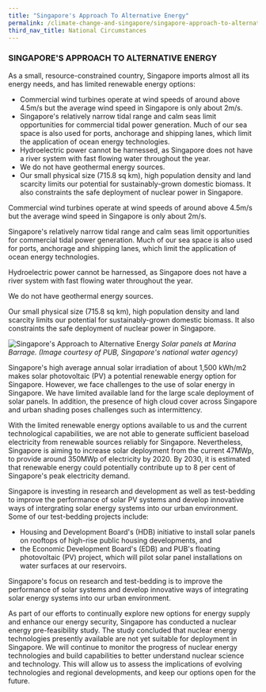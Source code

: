 ```yaml
---
title: "Singapore's Approach To Alternative Energy"
permalink: /climate-change-and-singapore/singapore-approach-to-alternative-energy/
third_nav_title: National Circumstances
---
```


### SINGAPORE'S APPROACH TO ALTERNATIVE ENERGY

As a small, resource-constrained country, Singapore imports almost all its energy needs, and has limited renewable energy options:

* Commercial wind turbines operate at wind speeds of around above 4.5m/s but the average wind speed in Singapore   is only about 2m/s.
* Singapore's relatively narrow tidal range and calm seas limit opportunities for commercial tidal power     generation. Much of our sea space is also used for ports, anchorage and shipping lanes, which limit the application of ocean energy technologies.
* Hydroelectric power cannot be harnessed, as Singapore does not have a river system with fast flowing water throughout the year.
* We do not have geothermal energy sources.
* Our small physical size (715.8 sq km), high population density and land scarcity limits our potential for sustainably-grown domestic biomass. It also constraints the safe deployment of nuclear power in Singapore.

Commercial wind turbines operate at wind speeds of around above 4.5m/s but the average wind speed in Singapore is only about 2m/s.

Singapore's relatively narrow tidal range and calm seas limit opportunities for commercial tidal power generation. Much of our sea space is also used for ports, anchorage and shipping lanes, which limit the application of ocean energy technologies.

Hydroelectric power cannot be harnessed, as Singapore does not have a river system with fast flowing water throughout the year.

We do not have geothermal energy sources.

Our small physical size (715.8 sq km), high population density and land scarcity limits our potential for sustainably-grown domestic biomass. It also constraints the safe deployment of nuclear power in Singapore.


![Singapore's Approach to Alternative Energy](https://www.nccs.gov.sg/images/default-source/default-album/singapores-approach-to-alternative-energy.jpg "Singapore's Approach to Alternative Energy")
*Solar panels at Marina Barrage. (Image courtesy of PUB, Singapore's national water agency)*

Singapore's high average annual solar irradiation of about 1,500 kWh/m2 makes solar photovoltaic (PV) a potential renewable energy option for Singapore. However, we face challenges to the use of solar energy in Singapore. We have limited available land for the large scale deployment of solar panels. In addition, the presence of high cloud cover across Singapore and urban shading poses challenges such as intermittency.

With the limited renewable energy options available to us and the current technological capabilities, we are not able to generate sufficient baseload electricity from renewable sources reliably for Singapore. Nevertheless, Singapore is aiming to increase solar deployment from the current 47MWp, to provide around 350MWp of electricity by 2020. By 2030, it is estimated that renewable energy could potentially contribute up to 8 per cent of Singapore's peak electricity demand.

Singapore is investing in research and development as well as test-bedding to improve the performance of solar PV systems and develop innovative ways of intergrating solar energy systems into our urban environment. Some of our test-bedding projects include:

* Housing and Development Board's (HDB) initiative to install solar panels on rooftops of high-rise public housing developments, and
* the Economic Development Board's (EDB) and PUB's floating photovoltaic (PV) project, which will pilot solar panel installations on water surfaces at our reservoirs.

Singapore's focus on research and test-bedding is to improve the performance of solar systems and develop innovative ways of integrating solar energy systems into our urban environment.

As part of our efforts to continually explore new options for energy supply and enhance our energy security, Singapore has conducted a nuclear energy pre-feasibility study. The study concluded that nuclear energy technologies presently available are not yet suitable for deployment in Singapore. We will continue to monitor the progress of nuclear energy technologies and build capabilities to better understand nuclear science and technology. This will allow us to assess the implications of evolving technologies and regional developments, and keep our options open for the future.